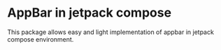 # AppBar in jetpack compose
This package allows easy and light implementation of appbar in jetpack compose environment.
